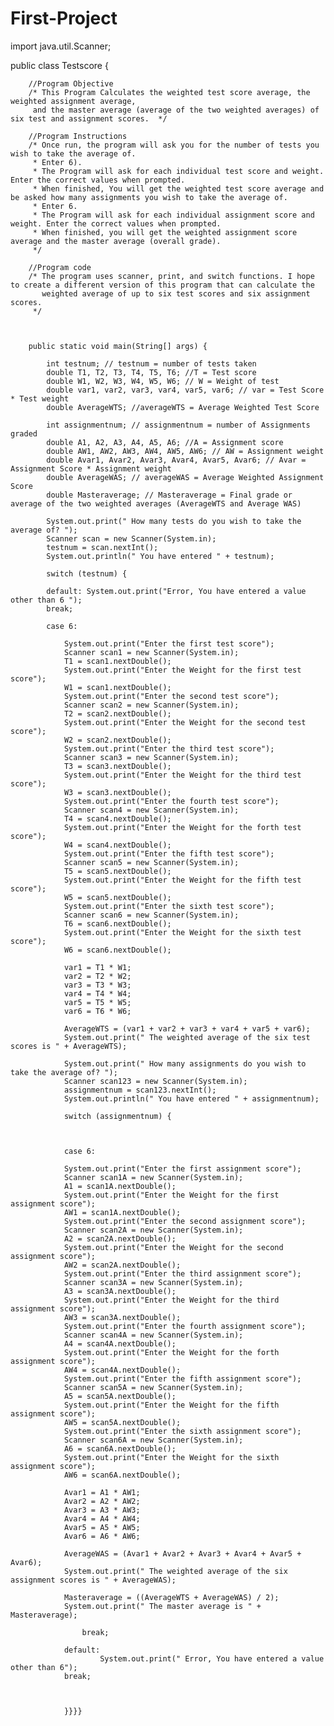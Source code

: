 # First-Project

import java.util.Scanner;

public class Testscore {

		
		//Program Objective
		/* This Program Calculates the weighted test score average, the weighted assignment average,
		 and the master average (average of the two weighted averages) of six test and assignment scores.  */
		
		//Program Instructions
		/* Once run, the program will ask you for the number of tests you wish to take the average of.
		 * Enter 6).
		 * The Program will ask for each individual test score and weight. Enter the correct values when prompted.
		 * When finished, You will get the weighted test score average and be asked how many assignments you wish to take the average of.
		 * Enter 6.
		 * The Program will ask for each individual assignment score and weight. Enter the correct values when prompted.
		 * When finished, you will get the weighted assignment score average and the master average (overall grade).
		 */
	
		//Program code
		/* The program uses scanner, print, and switch functions. I hope to create a different version of this program that can calculate the
	       weighted average of up to six test scores and six assignment scores. 
		 */


			
		public static void main(String[] args) {
			
			int testnum; // testnum = number of tests taken
			double T1, T2, T3, T4, T5, T6; //T = Test score
			double W1, W2, W3, W4, W5, W6; // W = Weight of test
			double var1, var2, var3, var4, var5, var6; // var = Test Score * Test weight
			double AverageWTS; //averageWTS = Average Weighted Test Score
			
			int assignmentnum; // assignmentnum = number of Assignments graded
			double A1, A2, A3, A4, A5, A6; //A = Assignment score
			double AW1, AW2, AW3, AW4, AW5, AW6; // AW = Assignment weight
			double Avar1, Avar2, Avar3, Avar4, Avar5, Avar6; // Avar = Assignment Score * Assignment weight
			double AverageWAS; // averageWAS = Average Weighted Assignment Score
			double Masteraverage; // Masteraverage = Final grade or average of the two weighted averages (AverageWTS and Average WAS)
			
			System.out.print(" How many tests do you wish to take the average of? ");	
			Scanner scan = new Scanner(System.in);
			testnum = scan.nextInt();
			System.out.println(" You have entered " + testnum);
						
			switch (testnum) {
			
			default: System.out.print("Error, You have entered a value other than 6 ");
			break;
			
			case 6:
				
				System.out.print("Enter the first test score");
				Scanner scan1 = new Scanner(System.in);
				T1 = scan1.nextDouble();
				System.out.print("Enter the Weight for the first test score");
				W1 = scan1.nextDouble();
				System.out.print("Enter the second test score");
				Scanner scan2 = new Scanner(System.in);
				T2 = scan2.nextDouble();
				System.out.print("Enter the Weight for the second test score");
				W2 = scan2.nextDouble();
				System.out.print("Enter the third test score");
				Scanner scan3 = new Scanner(System.in);
				T3 = scan3.nextDouble();
				System.out.print("Enter the Weight for the third test score");
				W3 = scan3.nextDouble();
				System.out.print("Enter the fourth test score");
				Scanner scan4 = new Scanner(System.in);
				T4 = scan4.nextDouble();
				System.out.print("Enter the Weight for the forth test score");
				W4 = scan4.nextDouble();
				System.out.print("Enter the fifth test score");
				Scanner scan5 = new Scanner(System.in);
				T5 = scan5.nextDouble();
				System.out.print("Enter the Weight for the fifth test score");
				W5 = scan5.nextDouble();
				System.out.print("Enter the sixth test score");
				Scanner scan6 = new Scanner(System.in);
				T6 = scan6.nextDouble();
				System.out.print("Enter the Weight for the sixth test score");
				W6 = scan6.nextDouble();
				
				var1 = T1 * W1;
				var2 = T2 * W2;
				var3 = T3 * W3;
				var4 = T4 * W4;
				var5 = T5 * W5;
				var6 = T6 * W6;
				
				AverageWTS = (var1 + var2 + var3 + var4 + var5 + var6);
				System.out.print(" The weighted average of the six test scores is " + AverageWTS);
				
				System.out.print(" How many assignments do you wish to take the average of? ");	
				Scanner scan123 = new Scanner(System.in);
				assignmentnum = scan123.nextInt();
				System.out.println(" You have entered " + assignmentnum);
							
				switch (assignmentnum) {
				
							
					
				case 6:
				
				System.out.print("Enter the first assignment score");
				Scanner scan1A = new Scanner(System.in);
				A1 = scan1A.nextDouble();
				System.out.print("Enter the Weight for the first assignment score");
				AW1 = scan1A.nextDouble();
				System.out.print("Enter the second assignment score");
				Scanner scan2A = new Scanner(System.in);
				A2 = scan2A.nextDouble();
				System.out.print("Enter the Weight for the second assignment score");
				AW2 = scan2A.nextDouble();
				System.out.print("Enter the third assignment score");
				Scanner scan3A = new Scanner(System.in);
				A3 = scan3A.nextDouble();
				System.out.print("Enter the Weight for the third assignment score");
				AW3 = scan3A.nextDouble();
				System.out.print("Enter the fourth assignment score");
				Scanner scan4A = new Scanner(System.in);
				A4 = scan4A.nextDouble();
				System.out.print("Enter the Weight for the forth assignment score");
				AW4 = scan4A.nextDouble();
				System.out.print("Enter the fifth assignment score");
				Scanner scan5A = new Scanner(System.in);
				A5 = scan5A.nextDouble();
				System.out.print("Enter the Weight for the fifth assignment score");
				AW5 = scan5A.nextDouble();
				System.out.print("Enter the sixth assignment score");
				Scanner scan6A = new Scanner(System.in);
				A6 = scan6A.nextDouble();
				System.out.print("Enter the Weight for the sixth assignment score");
				AW6 = scan6A.nextDouble();
				
				Avar1 = A1 * AW1;
				Avar2 = A2 * AW2;
				Avar3 = A3 * AW3;
				Avar4 = A4 * AW4;
				Avar5 = A5 * AW5;
				Avar6 = A6 * AW6;
				
				AverageWAS = (Avar1 + Avar2 + Avar3 + Avar4 + Avar5 + Avar6);
				System.out.print(" The weighted average of the six assignment scores is " + AverageWAS);
				
				Masteraverage = ((AverageWTS + AverageWAS) / 2);
				System.out.print(" The master average is " + Masteraverage);
						
					break;
					
				default:
						System.out.print(" Error, You have entered a value other than 6");
				break;
				
						
				
				}}}}
